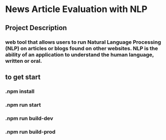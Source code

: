 # News Article Evaluation with NLP 

## Project Description

### web tool that allows users to run Natural Language Processing (NLP) on articles or blogs found on other websites. NLP is the ability of an application to understand the human language, written or oral.

## to get start

### .npm install
### .npm run start
### .npm run build-dev
### .npm run build-prod